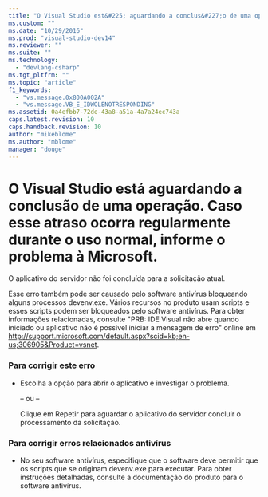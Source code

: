 ```yaml
---
title: "O Visual Studio est&#225; aguardando a conclus&#227;o de uma opera&#231;&#227;o. Caso esse atraso ocorra regularmente durante o uso normal, informe o problema &#224; Microsoft. | Microsoft Docs"
ms.custom: ""
ms.date: "10/29/2016"
ms.prod: "visual-studio-dev14"
ms.reviewer: ""
ms.suite: ""
ms.technology: 
  - "devlang-csharp"
ms.tgt_pltfrm: ""
ms.topic: "article"
f1_keywords: 
  - "vs.message.0x800A002A"
  - "vs.message.VB_E_IDWOLENOTRESPONDING"
ms.assetid: 0a4efbb7-72de-43a8-a51a-4a7a24ec743a
caps.latest.revision: 10
caps.handback.revision: 10
author: "mikeblome"
ms.author: "mblome"
manager: "douge"
---
```

# O Visual Studio est&#225; aguardando a conclus&#227;o de uma opera&#231;&#227;o. Caso esse atraso ocorra regularmente durante o uso normal, informe o problema &#224; Microsoft.
O aplicativo do servidor não foi concluída para a solicitação atual.  
  
 Esse erro também pode ser causado pelo software antivírus bloqueando alguns processos devenv.exe. Vários recursos no produto usam scripts e esses scripts podem ser bloqueados pelo software antivírus. Para obter informações relacionadas, consulte "PRB: IDE Visual não abre quando iniciado ou aplicativo não é possível iniciar a mensagem de erro" online em [http:\/\/support.microsoft.com\/default.aspx?scid\=kb;en\-us;306905&Product\=vsnet](http://support.microsoft.com/default.aspx?scid=kb;en-us;306905&Product=vsnet).  
  
### Para corrigir este erro  
  
-   Escolha a opção para abrir o aplicativo e investigar o problema.  
  
     – ou –  
  
     Clique em Repetir para aguardar o aplicativo do servidor concluir o processamento da solicitação.  
  
### Para corrigir erros relacionados antivírus  
  
-   No seu software antivírus, especifique que o software deve permitir que os scripts que se originam devenv.exe para executar. Para obter instruções detalhadas, consulte a documentação do produto para o software antivírus.